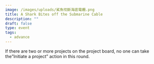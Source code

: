 ```yaml
---
image: /images/uploads/鯊魚咬斷海底電纜.png
title: A Shark Bites off the Submarine Cable
description: ""
draft: false
type: event
tags:
  - advance
---
```

If there are two or more projects on the project board, no one can take the”Initiate a project” action in  this round.